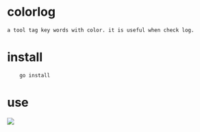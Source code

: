# colorlog
    a tool tag key words with color. it is useful when check log.
# install
```golang
    go install
```
# use
![](https://github.com/qianlnk/colorlog/blob/master/coloreg.png)
